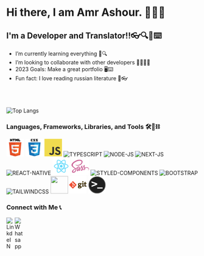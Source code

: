 # Hi there, I am Amr Ashour. 👋🧔🐺

## I'm a Developer and Translator!!👓🔍📝⌨️

- I’m currently learning everything 🤣🔍
- I’m looking to collaborate with other developers 👯🧑‍🤝‍🧑
- 2023 Goals: Make a great portfolio 🖥️⌨️
- Fun fact: I love reading russian literature 📖👓

<br />

<br />

![Top Langs](https://github-readme-stats.vercel.app/api/top-langs/?username=amrrashor&show_icons=true&theme=radical&langs_count=8&layout=compact)
### Languages, Frameworks, Libraries, and Tools 🛠️🔧⛓️

<span><img  alt="HTML" width="46px" src="https://raw.githubusercontent.com/github/explore/80688e429a7d4ef2fca1e82350fe8e3517d3494d/topics/html/html.png" /></span>
<span><img  alt="CSS" width="46px" src="https://raw.githubusercontent.com/github/explore/80688e429a7d4ef2fca1e82350fe8e3517d3494d/topics/css/css.png" /></span>
<span><img  alt="JS" width="46px" src="https://raw.githubusercontent.com/github/explore/80688e429a7d4ef2fca1e82350fe8e3517d3494d/topics/javascript/javascript.png"></span>
<span><img width="46px" height="46px"  alt="TYPESCRIPT" src="https://cdn.icon-icons.com/icons2/2415/PNG/512/typescript_original_logo_icon_146317.png" /></span>
<span><img width="46px" alt="NODE-JS" src="https://banner2.cleanpng.com/20180425/jrw/kisspng-node-js-javascript-web-application-express-js-comp-5ae0f84e2a4242.1423638015246930701731.jpg" /></span>
<span><img width="46px"  alt="NEXT-JS" src="https://camo.githubusercontent.com/640cf0782f4cf5d27164f8befdba3183d5e304f8a1d5812e7d25f32dffd6f04b/68747470733a2f2f7265732e636c6f7564696e6172792e636f6d2f737461727475702d6772696e642f696d6167652f75706c6f61642f635f66696c6c2c6470725f322e302c665f6175746f2c675f63656e7465722c685f313038302c715f3130302c775f313038302f76312f6763732f706c6174666f726d2d646174612d6473632f6576656e74732f6e6578746a732d626f696c6572706c6174652d6c6f676f2e706e67" /></span>
<span><img width="46px" height="46px"  alt="REACT-NATIVE" src="https://www.kindpng.com/picc/m/765-7652239_react-native-svg-logo-hd-png-download.png" /></span>
<span><img  alt="REACT" width="46px" src="https://raw.githubusercontent.com/github/explore/80688e429a7d4ef2fca1e82350fe8e3517d3494d/topics/react/react.png"></span>
<span><img  alt="SASS" width="46px" src="https://raw.githubusercontent.com/github/explore/80688e429a7d4ef2fca1e82350fe8e3517d3494d/topics/sass/sass.png" /></span>
<span><img width="46px" height="46px"  alt="STYLED-COMPONENTS" src="https://www.styled-components.com/atom.png" /></span>
<span><img  alt="BOOTSTRAP" width="46px" src="https://raw.githubusercontent.com/jmnote/z-icons/master/svg/bootstrap.svg" /></span>
<span><img width="46px" height="46px"  alt="TAILWINDCSS" src="https://itzone.com.vn/wp-content/uploads/2020/01/aec9657d-51c9-4d60-acc3-b784680ff410.png" /></span>
<span><img width="46px" height="46px"  alt="" src="https://encrypted-tbn0.gstatic.com/images?q=tbn:ANd9GcStlRdhqlHl7OHudFxRWTSm8gDQbAa5xijIKJ2sE8gVmNYjtaWBfGNkdWPrYYgxSlVKShA&usqp=CAU" /></span>
<span><img  alt="GIT" width="46px" src="https://raw.githubusercontent.com/github/explore/80688e429a7d4ef2fca1e82350fe8e3517d3494d/topics/git/git.png"></span>
<span><img  alt="TERMINA" width="46px" src="https://raw.githubusercontent.com/github/explore/80688e429a7d4ef2fca1e82350fe8e3517d3494d/topics/terminal/terminal.png"></span>

### Connect with Me 📞

<a target="_blank" href="https://www.linkedin.com/in/amr-ashour-8b3aab213/">
  <img align="left" alt="LinkdeIN" width="22px" src="https://cdn.jsdelivr.net/npm/simple-icons@v3/icons/linkedin.svg" />
</a>

<a target="_blank" href="https://api.whatsapp.com/send?phone=201069974498">
  <img align="left" alt="Whatsapp" width="22px" src="https://cdn.jsdelivr.net/npm/simple-icons@v3/icons/whatsapp.svg" />
</a>
